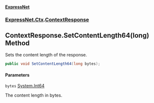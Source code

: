 #### [ExpressNet](ExpressNet.md 'ExpressNet')
### [ExpressNet.Ctx](ExpressNet.Ctx.md 'ExpressNet.Ctx').[ContextResponse](ExpressNet.Ctx.ContextResponse.md 'ExpressNet.Ctx.ContextResponse')

## ContextResponse.SetContentLength64(long) Method

Sets the content length of the response.

```csharp
public void SetContentLength64(long bytes);
```
#### Parameters

<a name='ExpressNet.Ctx.ContextResponse.SetContentLength64(long).bytes'></a>

`bytes` [System.Int64](https://docs.microsoft.com/en-us/dotnet/api/System.Int64 'System.Int64')

The content length in bytes.